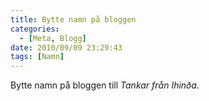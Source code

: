 ```yaml
---
title: Bytte namn på bloggen
categories:
  - [Meta, Blogg]
date: 2010/09/09 23:29:43
tags: [Namn]
---
```

Bytte namn på bloggen till _Tankar från Ihinða_.
